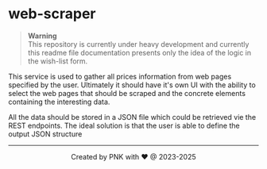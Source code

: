 # web-scraper

> **Warning**<br>
> This repository is currently under heavy development and currently this readme file documentation presents only the idea of the logic in the wish-list form.

This service is used to gather all prices information from web pages specified by the user. Ultimately it should have it's own UI with the ability to select the web pages that should be scraped and the concrete elements containing the interesting data.

 All the data should be stored in a JSON file which could be retrieved vie the REST endpoints. The ideal solution is that the user is able to define the output JSON structure

 ---
<p align="center">Created by PNK with ❤ @ 2023-2025</p>